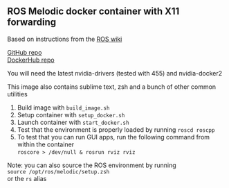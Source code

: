 ## ROS Melodic docker container with X11 forwarding

Based on instructions from the [ROS wiki](http://wiki.ros.org/docker/Tutorials/Hardware%20Acceleration)  

[GitHub repo](https://github.com/DLopezMadrid/ros-melodic-gui-docker)  
[DockerHub repo](https://hub.docker.com/repository/docker/dlopezmadrid/ros-melodic-gui-docker)  

You will need the latest nvidia-drivers (tested with 455) and nvidia-docker2  

This image also contains sublime text, zsh and a bunch of other common utilities  

1. Build image with `build_image.sh`  
2. Setup container with `setup_docker.sh`  
3. Launch container with `start_docker.sh`  
4. Test that the environment is properly loaded by running
`roscd roscpp`
5. To test that you can run GUI apps, run the following command from within the container  
`roscore > /dev/null & rosrun rviz rviz`  
  
Note: you can also source the ROS environment by running  
`source /opt/ros/melodic/setup.zsh`  
or the `rs` alias  

